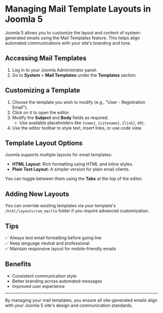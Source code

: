 # Managing Mail Template Layouts in Joomla 5

Joomla 5 allows you to customize the layout and content of system-generated emails using the Mail Templates feature. This helps align automated communications with your site's branding and tone.

## Accessing Mail Templates

1. Log in to your Joomla Administrator panel.
2. Go to **System** > **Mail Templates** under the **Templates** section.

## Customizing a Template

1. Choose the template you wish to modify (e.g., "User - Registration Email").
2. Click on it to open the editor.
3. Modify the **Subject** and **Body** fields as required.
   - Use available placeholders like `{name}`, `{sitename}`, `{link}`, etc.
4. Use the editor toolbar to style text, insert links, or use code view.

## Template Layout Options

Joomla supports multiple layouts for email templates:
- **HTML Layout:** Rich formatting using HTML and inline styles.
- **Plain Text Layout:** A simpler version for plain email clients.

You can toggle between them using the **Tabs** at the top of the editor.

## Adding New Layouts

You can override existing templates via your template's `/html/layouts/com_mailto` folder if you require advanced customization.

## Tips

✅ Always test email formatting before going live  
✅ Keep language neutral and professional  
✅ Maintain responsive layout for mobile-friendly emails

## Benefits

- Consistent communication style  
- Better branding across automated messages  
- Improved user experience

---

By managing your mail templates, you ensure all site-generated emails align with your Joomla 5 site's design and communication standards.
